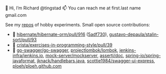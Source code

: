 👋 Hi, I’m Richard @tingstad
📫 You can reach me at first.last name gmail.com

See my [repos](https://github.com/tingstad?tab=repositories) of hobby experiments. Small open source contributions:

- :bug: [hibernate/hibernate-orm/pull/916](https://github.com/hibernate/hibernate-orm/pull/916) ([5adf730](https://github.com/hibernate/hibernate-orm/commit/5adf730c427253366b3665e5080381820c015c93)), [gustavo-depaula/stalin-sort/pull/93](https://github.com/gustavo-depaula/stalin-sort/pull/93)
- :broom: [crista/exercises-in-programming-style/pull/39](https://github.com/crista/exercises-in-programming-style/pull/39)
- :book: [go-swagger/go-swagger](https://github.com/go-swagger/go-swagger/pull/2765), [projectlombok/lombok](https://github.com/projectlombok/lombok/pull/1546), [jenkins-infra/jenkins.io](https://github.com/jenkins-infra/jenkins.io/pull/1114), [mock-server/mockserver](https://github.com/mock-server/mockserver/pull/432), [assertj/doc](https://github.com/assertj/doc/pull/38), [spring-io/spring-javaformat](https://github.com/spring-io/spring-javaformat/pull/146), [jknack/handlebars.java](https://github.com/jknack/handlebars.java/pull/695), [scottie1984/swagger-ui-express](https://github.com/scottie1984/swagger-ui-express/pull/235), [ploeh/ploeh.github.com](https://github.com/ploeh/ploeh.github.com/pull/350)

<!---
tingstad/tingstad is a ✨ special ✨ repository because its `README.md` (this file) appears on your GitHub profile.
You can click the Preview link to take a look at your changes.
--->
